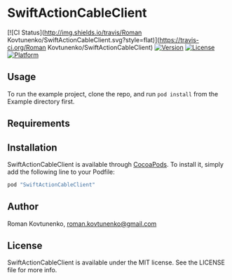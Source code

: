 # SwiftActionCableClient

[![CI Status](http://img.shields.io/travis/Roman Kovtunenko/SwiftActionCableClient.svg?style=flat)](https://travis-ci.org/Roman Kovtunenko/SwiftActionCableClient)
[![Version](https://img.shields.io/cocoapods/v/SwiftActionCableClient.svg?style=flat)](http://cocoapods.org/pods/SwiftActionCableClient)
[![License](https://img.shields.io/cocoapods/l/SwiftActionCableClient.svg?style=flat)](http://cocoapods.org/pods/SwiftActionCableClient)
[![Platform](https://img.shields.io/cocoapods/p/SwiftActionCableClient.svg?style=flat)](http://cocoapods.org/pods/SwiftActionCableClient)

## Usage

To run the example project, clone the repo, and run `pod install` from the Example directory first.

## Requirements

## Installation

SwiftActionCableClient is available through [CocoaPods](http://cocoapods.org). To install
it, simply add the following line to your Podfile:

```ruby
pod "SwiftActionCableClient"
```

## Author

Roman Kovtunenko, roman.kovtunenko@gmail.com

## License

SwiftActionCableClient is available under the MIT license. See the LICENSE file for more info.
